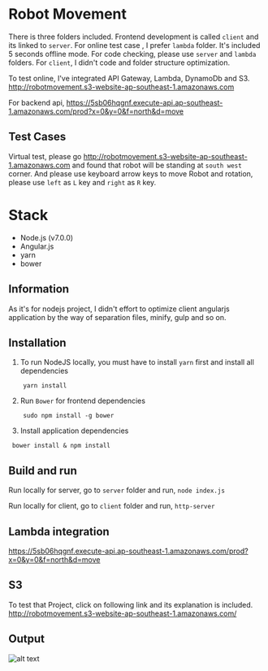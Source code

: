 # Robot Movement

There is three folders included. Frontend development is called `client` and its linked to `server`. For online test case , I prefer `lambda` folder. It's included 5 seconds offline mode. For code checking, please use `server` and `lambda` folders. For `client`, I didn't code and folder structure optimization.

To test online, I've integrated API Gateway, Lambda, DynamoDb and S3.
http://robotmovement.s3-website-ap-southeast-1.amazonaws.com

For backend api,
https://5sb06hqgnf.execute-api.ap-southeast-1.amazonaws.com/prod?x=0&y=0&f=north&d=move


## Test Cases
Virtual test, please go http://robotmovement.s3-website-ap-southeast-1.amazonaws.com and found that robot will be standing at `south west` corner. And please use keyboard arrow keys to move Robot and rotation, please use `left` as `L` key and `right` as `R` key.


Stack
=============
* Node.js (v7.0.0)
* Angular.js
* yarn
* bower

## Information
As it's for nodejs project, I didn't effort to optimize client angularjs application by the way of separation files, minify, gulp and so on.

## Installation
1. To run NodeJS locally, you must have to install `yarn` first and install all dependencies
```
    yarn install
```
2. Run `Bower` for frontend dependencies
```
    sudo npm install -g bower
```
3. Install application dependencies
```
 bower install & npm install
```


## Build and run
Run locally for server, go to `server` folder and run, `node index.js`

Run locally for client, go to `client` folder and run, `http-server`


## Lambda integration
https://5sb06hqgnf.execute-api.ap-southeast-1.amazonaws.com/prod?x=0&y=0&f=north&d=move

## S3
To test that Project, click on following link and its explanation is included.
http://robotmovement.s3-website-ap-southeast-1.amazonaws.com/

## Output
![alt text](https://preview.ibb.co/cAO9xe/Screen_Shot_2018_08_22_at_10_21_16_AM.png)
